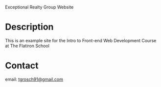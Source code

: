 Exceptional Realty Group Website

# Description

This is an example site for the Intro to Front-end Web Development Course at The Flatiron School

# Contact
email: tgrosch91@gmail.com
